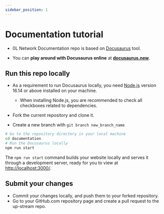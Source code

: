```yaml
---
sidebar_position: 1
---
```


# Documentation tutorial

- 0L Network Documentation repo is based on [Docusaurus](https://docusaurus.io/) tool.

- You can **play around with Docusaurus online** at [**docusaurus.new**](https://docusaurus.new).

## Run this repo locally

- As a requirement to run Docusaurus locally, you need [Node.js](https://nodejs.org/en/download/) version 16.14 or above installed on your machine.

  - When installing Node.js, you are recommended to check all checkboxes related to dependencies.

- Fork the current repository and clone it.
- Create a new branch with `git branch new_branch_name`

```bash
# Go to the repository directory in your local machine
cd documentation
# Run the Docusaurus locally
npm run start
```

The `npm run start` command builds your website locally and serves it through a development server, ready for you to view at [http://localhost:3000/](http://localhost:3000/).

## Submit your changes

- Commit your changes locally, and push them to your forked repository.
- Go to your GitHub.com repository page and create a pull request to the up-stream repo.
